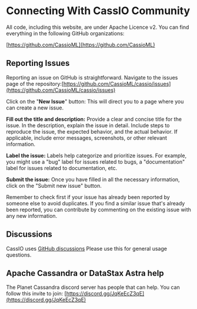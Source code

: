 # Connecting With CassIO Community

All code, including this website, are under Apache Licence v2. You can find everything in the following GitHub organizations:

[https://github.com/CassioML](https://github.com/CassioML)

## Reporting Issues

Reporting an issue on GitHub is straightforward. Navigate to the issues page of the repository:[https://github.com/CassioML/cassio/issues](https://github.com/CassioML/cassio/issues)

Click on the "**New Issue**" button: This will direct you to a page where you can create a new issue.

**Fill out the title and description:** Provide a clear and concise title for the issue. In the description, explain the issue in detail. Include steps to reproduce the issue, the expected behavior, and the actual behavior. If applicable, include error messages, screenshots, or other relevant information.

**Label the issue:** Labels help categorize and prioritize issues. For example, you might use a "bug" label for issues related to bugs, a "documentation" label for issues related to documentation, etc.

**Submit the issue:** Once you have filled in all the necessary information, click on the "Submit new issue" button.

Remember to check first if your issue has already been reported by someone else to avoid duplicates. If you find a similar issue that's already been reported, you can contribute by commenting on the existing issue with any new information.

## Discussions
CassIO uses [GitHub discussions](https://github.com/orgs/CassioML/discussions) Please use this for general usage questions.

## Apache Cassandra or DataStax Astra help
The Planet Cassandra discord server has people that can help. You can follow this invite to join: [https://discord.gg/JqKeEcZ3qE](https://discord.gg/JqKeEcZ3qE)